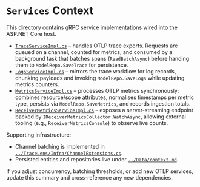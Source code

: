 # `Services` Context

This directory contains gRPC service implementations wired into the ASP.NET Core host.

- [`TraceServiceImpl.cs`](TraceServiceImpl.cs) – handles OTLP trace exports. Requests are queued on a channel, counted for metrics, and consumed by a background task that batches spans (`ReadBatchAsync`) before handing them to `ModelRepo.SaveTrace` for persistence.
- [`LogsServiceImpl.cs`](LogsServiceImpl.cs) – mirrors the trace workflow for log records, chunking payloads and invoking `ModelRepo.SaveLogs` while updating metrics counters.
- [`MetricsServiceImpl.cs`](MetricsServiceImpl.cs) – processes OTLP metrics synchronously: combines resource/scope attributes, normalises timestamps per metric type, persists via `ModelRepo.SaveMetrics`, and records ingestion totals.
- [`ReceiverMetricsServiceImpl.cs`](ReceiverMetricsServiceImpl.cs) – exposes a server-streaming endpoint backed by `IReceiverMetricsCollector.WatchAsync`, allowing external tooling (e.g., `ReceiverMetricsConsole`) to observe live counts.

Supporting infrastructure:
- Channel batching is implemented in [`../TraceLens/Infra/ChannelExtensions.cs`](../TraceLens/Infra/ChannelExtensions.cs).
- Persisted entities and repositories live under [`../Data/context.md`](../Data/context.md).

If you adjust concurrency, batching thresholds, or add new OTLP services, update this summary and cross-reference any new dependencies.

